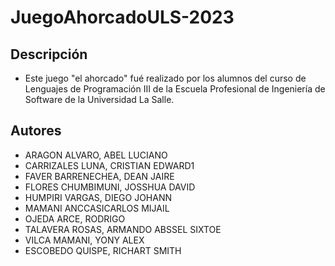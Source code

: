 # JuegoAhorcadoULS-2023

## Descripción
- Este juego "el ahorcado" fué realizado por los alumnos del curso de Lenguajes de Programación III de la Escuela Profesional de Ingeniería de Software de la Universidad La Salle.

## Autores
- ARAGON ALVARO, ABEL LUCIANO
- CARRIZALES LUNA, CRISTIAN EDWARD1
- FAVER BARRENECHEA, DEAN JAIRE
- FLORES CHUMBIMUNI, JOSSHUA DAVID
- HUMPIRI VARGAS, DIEGO JOHANN
- MAMANI ANCCASICARLOS MIJAIL
- OJEDA ARCE, RODRIGO
- TALAVERA ROSAS, ARMANDO ABSSEL SIXTOE
- VILCA MAMANI, YONY ALEX
- ESCOBEDO QUISPE, RICHART SMITH

